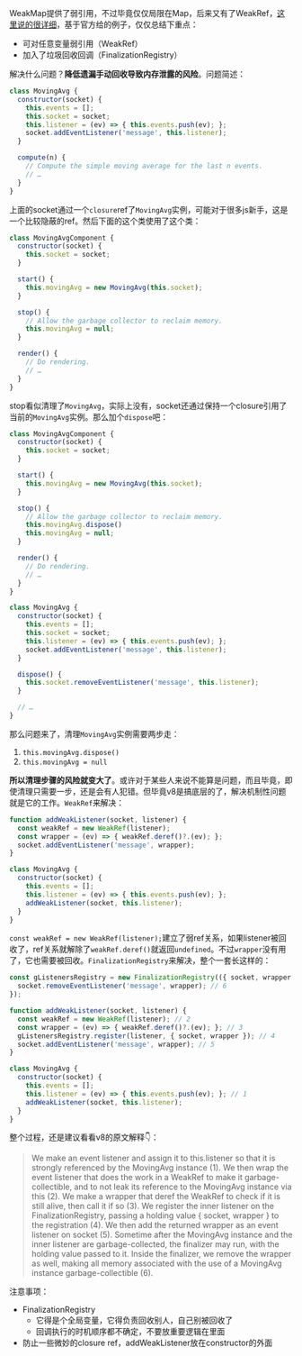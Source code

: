 WeakMap提供了弱引用，不过毕竟仅仅局限在Map，后来又有了WeakRef，[这里说的很详细](https://v8.dev/features/weak-references)，基于官方给的例子，仅仅总结下重点：

- 可对任意变量弱引用（WeakRef）
- 加入了垃圾回收回调（FinalizationRegistry）

解决什么问题？**降低遗漏手动回收导致内存泄露的风险**。问题简述：

```js
class MovingAvg {
  constructor(socket) {
    this.events = [];
    this.socket = socket;
    this.listener = (ev) => { this.events.push(ev); };
    socket.addEventListener('message', this.listener);
  }

  compute(n) {
    // Compute the simple moving average for the last n events.
    // …
  }
}
```

上面的socket通过一个`closure`ref了`MovingAvg`实例，可能对于很多js新手，这是一个比较隐蔽的ref。然后下面的这个类使用了这个类：

```js
class MovingAvgComponent {
  constructor(socket) {
    this.socket = socket;
  }

  start() {
    this.movingAvg = new MovingAvg(this.socket);
  }

  stop() {
    // Allow the garbage collector to reclaim memory.
    this.movingAvg = null;
  }

  render() {
    // Do rendering.
    // …
  }
}
```

stop看似清理了`MovingAvg`，实际上没有，socket还通过保持一个closure引用了当前的`MovingAvg`实例。那么加个`dispose`吧：

```js
class MovingAvgComponent {
  constructor(socket) {
    this.socket = socket;
  }

  start() {
    this.movingAvg = new MovingAvg(this.socket);
  }

  stop() {
    // Allow the garbage collector to reclaim memory.
    this.movingAvg.dispose()
    this.movingAvg = null;
  }

  render() {
    // Do rendering.
    // …
  }
}

class MovingAvg {
  constructor(socket) {
    this.events = [];
    this.socket = socket;
    this.listener = (ev) => { this.events.push(ev); };
    socket.addEventListener('message', this.listener);
  }

  dispose() {
    this.socket.removeEventListener('message', this.listener);
  }

  // …
}
```

那么问题来了，清理`MovingAvg`实例需要两步走：

1. `this.movingAvg.dispose()`
2. `this.movingAvg = null`

**所以清理步骤的风险就变大了**。或许对于某些人来说不能算是问题，而且毕竟，即使清理只需要一步，还是会有人犯错。但毕竟v8是搞底层的了，解决机制性问题就是它的工作。`WeakRef`来解决：

```js
function addWeakListener(socket, listener) {
  const weakRef = new WeakRef(listener);
  const wrapper = (ev) => { weakRef.deref()?.(ev); };
  socket.addEventListener('message', wrapper);
}

class MovingAvg {
  constructor(socket) {
    this.events = [];
    this.listener = (ev) => { this.events.push(ev); };
    addWeakListener(socket, this.listener);
  }
}
```

`const weakRef = new WeakRef(listener);`建立了弱ref关系，如果listener被回收了，ref关系就解除了`weakRef.deref()`就返回`undefined`。不过`wrapper`没有用了，它也需要被回收。`FinalizationRegistry`来解决，整个一套长这样的：

```js
const gListenersRegistry = new FinalizationRegistry(({ socket, wrapper }) => {
  socket.removeEventListener('message', wrapper); // 6
});

function addWeakListener(socket, listener) {
  const weakRef = new WeakRef(listener); // 2
  const wrapper = (ev) => { weakRef.deref()?.(ev); }; // 3
  gListenersRegistry.register(listener, { socket, wrapper }); // 4
  socket.addEventListener('message', wrapper); // 5
}

class MovingAvg {
  constructor(socket) {
    this.events = [];
    this.listener = (ev) => { this.events.push(ev); }; // 1
    addWeakListener(socket, this.listener);
  }
}
```

整个过程，还是建议看看v8的原文解释👇：

> We make an event listener and assign it to this.listener so that it is strongly referenced by the MovingAvg instance (1). We then wrap the event listener that does the work in a WeakRef to make it garbage-collectible, and to not leak its reference to the MovingAvg instance via this (2). We make a wrapper that deref the WeakRef to check if it is still alive, then call it if so (3). We register the inner listener on the FinalizationRegistry, passing a holding value { socket, wrapper } to the registration (4). We then add the returned wrapper as an event listener on socket (5). Sometime after the MovingAvg instance and the inner listener are garbage-collected, the finalizer may run, with the holding value passed to it. Inside the finalizer, we remove the wrapper as well, making all memory associated with the use of a MovingAvg instance garbage-collectible (6).

注意事项：

- FinalizationRegistry
    - 它得是个全局变量，它得负责回收别人，自己别被回收了
    - 回调执行的时机顺序都不确定，不要放重要逻辑在里面
- 防止一些微妙的closure ref，addWeakListener放在constructor的外面